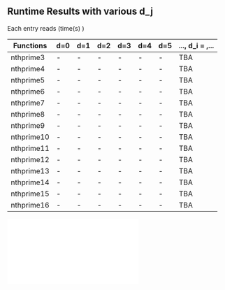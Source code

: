 ## Runtime Results with various d_j  
Each entry reads (time(s)  )

|  Functions |      d=0      |      d=1      |      d=2      |      d=3      |      d=4      |      d=5      |..., d_i = ,... |
|    ----    |      ----     |     ----      |     ----      |     ----      |     ----      |     ----      |      ----                    |
| nthprime3  |       -       |       -       |       -       |       -       |       -       |       -       |      TBA                     |
| nthprime4  |       -       |       -       |       -       |       -       |       -       |       -       |      TBA                     |
| nthprime5  |       -       |       -       |       -       |       -       |       -       |       -       |      TBA                     |
| nthprime6  |       -       |       -       |       -       |       -       |       -       |       -       |      TBA                     |
| nthprime7  |       -       |       -       |       -       |       -       |       -       |       -       |      TBA                     |
| nthprime8  |       -       |       -       |       -       |       -       |       -       |       -       |      TBA                     |
| nthprime9  |       -       |       -       |       -       |       -       |       -       |       -       |      TBA                     |
| nthprime10 |       -       |       -       |       -       |       -       |       -       |       -       |      TBA                     |
| nthprime11 |       -       |       -       |       -       |       -       |       -       |       -       |      TBA                     |
| nthprime12 |       -       |       -       |       -       |       -       |       -       |       -       |      TBA                     |
| nthprime13 |       -       |       -       |       -       |       -       |       -       |       -       |      TBA                     |
| nthprime14 |       -       |       -       |       -       |       -       |       -       |       -       |      TBA                     |
| nthprime15 |       -       |       -       |       -       |       -       |       -       |       -       |      TBA                     |
| nthprime16 |       -       |       -       |       -       |       -       |       -       |       -       |      TBA                     |

<embed src="runtime_nthPrime.pdf" type="application/pdf">

<object data="runtime_nthPrime.pdf" type="application/pdf" width=100%>
</object>
